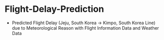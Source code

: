 # Flight-Delay-Prediction
- Predicted Flight Delay (Jeju, South Korea -> Kimpo, South Korea Line) due to Meteorological Reason with Flight Information Data and Weather Data
